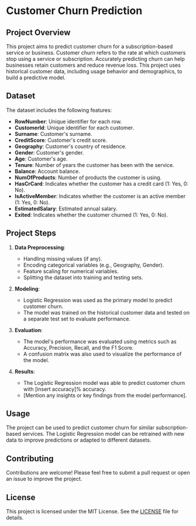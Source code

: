 # Customer Churn Prediction

## Project Overview

This project aims to predict customer churn for a subscription-based service or business. Customer churn refers to the rate at which customers stop using a service or subscription. Accurately predicting churn can help businesses retain customers and reduce revenue loss. This project uses historical customer data, including usage behavior and demographics, to build a predictive model.

## Dataset

The dataset includes the following features:

- **RowNumber**: Unique identifier for each row.
- **CustomerId**: Unique identifier for each customer.
- **Surname**: Customer's surname.
- **CreditScore**: Customer's credit score.
- **Geography**: Customer's country of residence.
- **Gender**: Customer's gender.
- **Age**: Customer's age.
- **Tenure**: Number of years the customer has been with the service.
- **Balance**: Account balance.
- **NumOfProducts**: Number of products the customer is using.
- **HasCrCard**: Indicates whether the customer has a credit card (1: Yes, 0: No).
- **IsActiveMember**: Indicates whether the customer is an active member (1: Yes, 0: No).
- **EstimatedSalary**: Estimated annual salary.
- **Exited**: Indicates whether the customer churned (1: Yes, 0: No).

## Project Steps

1. **Data Preprocessing**:
   - Handling missing values (if any).
   - Encoding categorical variables (e.g., Geography, Gender).
   - Feature scaling for numerical variables.
   - Splitting the dataset into training and testing sets.

2. **Modeling**:
   - Logistic Regression was used as the primary model to predict customer churn.
   - The model was trained on the historical customer data and tested on a separate test set to evaluate performance.

3. **Evaluation**:
   - The model's performance was evaluated using metrics such as Accuracy, Precision, Recall, and the F1 Score.
   - A confusion matrix was also used to visualize the performance of the model.

4. **Results**:
   - The Logistic Regression model was able to predict customer churn with [insert accuracy]% accuracy.
   - [Mention any insights or key findings from the model performance].


## Usage

The project can be used to predict customer churn for similar subscription-based services. The Logistic Regression model can be retrained with new data to improve predictions or adapted to different datasets.

## Contributing

Contributions are welcome! Please feel free to submit a pull request or open an issue to improve the project.

## License

This project is licensed under the MIT License. See the [LICENSE](LICENSE) file for details.


